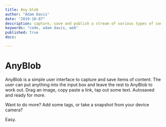 ```yaml
---
title: Any blob
author: "Adam Davis"
date: "2019-10-07"
description: capture, save and publish a stream of various types of content
keywords: "code, adam davis, web"
published: true
docs:

---
```


# AnyBlob

AnyBlob is a simple user interface to capture and save items of content. The user can put anything into the input box and leave the rest to AnyBlob to work out. Drag an image, copy paste a link, tap out some text. Autosaved and ready for more.

Want to do more? Add some tags, or take a snapshot from your device camera?

Easy.
